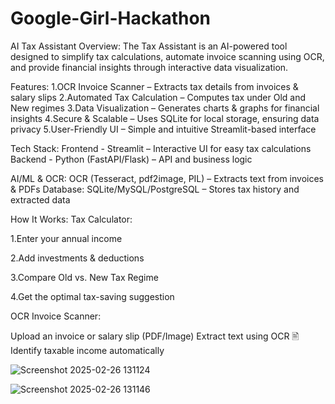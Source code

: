# Google-Girl-Hackathon
AI Tax Assistant
Overview: The Tax Assistant is an AI-powered tool designed to simplify tax calculations, automate invoice scanning using OCR, and provide financial insights through interactive data visualization.

Features:
1.OCR Invoice Scanner – Extracts tax details from invoices & salary slips
2.Automated Tax Calculation – Computes tax under Old and New regimes
3.Data Visualization – Generates charts & graphs for financial insights
4.Secure & Scalable – Uses SQLite for local storage, ensuring data privacy
5.User-Friendly UI – Simple and intuitive Streamlit-based interface

Tech Stack:
Frontend - Streamlit – Interactive UI for easy tax calculations
Backend - Python (FastAPI/Flask) – API and business logic

AI/ML & OCR: OCR (Tesseract, pdf2image, PIL) – Extracts text from invoices & PDFs
Database: SQLite/MySQL/PostgreSQL – Stores tax history and extracted data

How It Works:
Tax Calculator:

1.Enter your annual income

2.Add investments & deductions 

3.Compare Old vs. New Tax Regime 

4.Get the optimal tax-saving suggestion 

OCR Invoice Scanner:

Upload an invoice or salary slip (PDF/Image) 
Extract text using OCR 🖹
Identify taxable income automatically 

![Screenshot 2025-02-26 131124](https://github.com/user-attachments/assets/25881a4f-e447-409e-8dd7-a35b408c22d9)

![Screenshot 2025-02-26 131146](https://github.com/user-attachments/assets/21775313-0724-4027-b435-34ffdcd48a8b)
